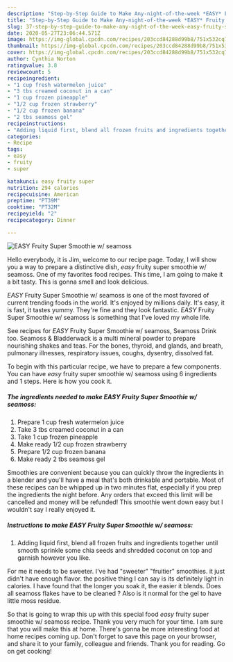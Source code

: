 ```yaml
---
description: "Step-by-Step Guide to Make Any-night-of-the-week *EASY* Fruity Super Smoothie w/ seamoss"
title: "Step-by-Step Guide to Make Any-night-of-the-week *EASY* Fruity Super Smoothie w/ seamoss"
slug: 37-step-by-step-guide-to-make-any-night-of-the-week-easy-fruity-super-smoothie-w-seamoss
date: 2020-05-27T23:06:44.571Z
image: https://img-global.cpcdn.com/recipes/203ccd84288d99b8/751x532cq70/easy-fruity-super-smoothie-w-seamoss-recipe-main-photo.jpg
thumbnail: https://img-global.cpcdn.com/recipes/203ccd84288d99b8/751x532cq70/easy-fruity-super-smoothie-w-seamoss-recipe-main-photo.jpg
cover: https://img-global.cpcdn.com/recipes/203ccd84288d99b8/751x532cq70/easy-fruity-super-smoothie-w-seamoss-recipe-main-photo.jpg
author: Cynthia Norton
ratingvalue: 3.8
reviewcount: 5
recipeingredient:
- "1 cup fresh watermelon juice"
- "3 tbs creamed coconut in a can"
- "1 cup frozen pineapple"
- "1/2 cup frozen strawberry"
- "1/2 cup frozen banana"
- "2 tbs seamoss gel"
recipeinstructions:
- "Adding liquid first, blend all frozen fruits and ingredients together until smooth sprinkle some chia seeds and shredded coconut on top and garnish however you like."
categories:
- Recipe
tags:
- easy
- fruity
- super

katakunci: easy fruity super 
nutrition: 294 calories
recipecuisine: American
preptime: "PT39M"
cooktime: "PT32M"
recipeyield: "2"
recipecategory: Dinner

---
```



![*EASY* Fruity Super Smoothie w/ seamoss](https://img-global.cpcdn.com/recipes/203ccd84288d99b8/751x532cq70/easy-fruity-super-smoothie-w-seamoss-recipe-main-photo.jpg)

Hello everybody, it is Jim, welcome to our recipe page. Today, I will show you a way to prepare a distinctive dish, *easy* fruity super smoothie w/ seamoss. One of my favorites food recipes. This time, I am going to make it a bit tasty. This is gonna smell and look delicious.

*EASY* Fruity Super Smoothie w/ seamoss is one of the most favored of current trending foods in the world. It's enjoyed by millions daily. It's easy, it is fast, it tastes yummy. They're fine and they look fantastic. *EASY* Fruity Super Smoothie w/ seamoss is something that I've loved my whole life.

See recipes for *EASY* Fruity Super Smoothie w/ seamoss, Seamoss Drink too. Seamoss &amp; Bladderwack is a multi mineral powder to prepare nourishing shakes and teas. For the bones, thyroid, and glands, and breath, pulmonary illnesses, respiratory issues, coughs, dysentry, dissolved fat.


To begin with this particular recipe, we have to prepare a few components. You can have *easy* fruity super smoothie w/ seamoss using 6 ingredients and 1 steps. Here is how you cook it.

##### The ingredients needed to make *EASY* Fruity Super Smoothie w/ seamoss:

1. Prepare 1 cup fresh watermelon juice
1. Take 3 tbs creamed coconut in a can
1. Take 1 cup frozen pineapple
1. Make ready 1/2 cup frozen strawberry
1. Prepare 1/2 cup frozen banana
1. Make ready 2 tbs seamoss gel


Smoothies are convenient because you can quickly throw the ingredients in a blender and you&#39;ll have a meal that&#39;s both drinkable and portable. Most of these recipes can be whipped up in two minutes flat, especially if you prep the ingredients the night before. Any orders that exceed this limit will be cancelled and money will be refunded! This smoothie went down easy but I wouldn&#39;t say I really enjoyed it. 

##### Instructions to make *EASY* Fruity Super Smoothie w/ seamoss:

1. Adding liquid first, blend all frozen fruits and ingredients together until smooth sprinkle some chia seeds and shredded coconut on top and garnish however you like.


For me it needs to be sweeter. I&#39;ve had &#34;sweeter&#34; &#34;fruitier&#34; smoothies. it just didn&#39;t have enough flavor. the positive thing I can say is its definitely light in calories. I have found that the longer you soak it, the easier it blends. Does all seamoss flakes have to be cleaned ? Also is it normal for the gel to have little moss residue. 

So that is going to wrap this up with this special food *easy* fruity super smoothie w/ seamoss recipe. Thank you very much for your time. I am sure that you will make this at home. There's gonna be more interesting food at home recipes coming up. Don't forget to save this page on your browser, and share it to your family, colleague and friends. Thank you for reading. Go on get cooking!

